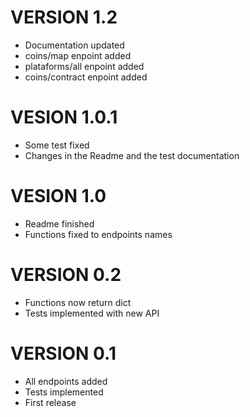 # VERSION 1.2

- Documentation updated
- coins/map enpoint added
- plataforms/all enpoint added
- coins/contract enpoint added

# VESION 1.0.1

- Some test fixed
- Changes in the Readme and the test documentation

# VESION 1.0

- Readme finished
- Functions fixed to endpoints names

# VERSION 0.2

- Functions now return dict
- Tests implemented with new API

# VERSION 0.1

- All endpoints added
- Tests implemented
- First release
